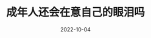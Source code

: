 ---
title: 成年人还会在意自己的眼泪吗
slug: cheng-nian-ren-huan-hui-zai-yi-zi-ji-de-yan-lei-ma
category: draft
tags: []
date: 2022-10-04
status: draft
subtitle:  
---